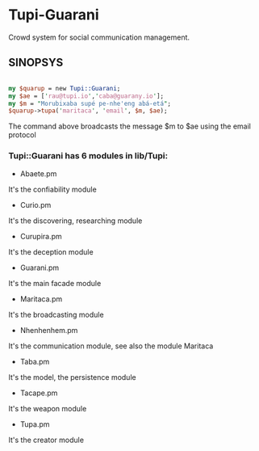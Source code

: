 # Tupi-Guarani
Crowd system for social communication management.

## SINOPSYS

```perl

my $quarup = new Tupi::Guarani;
my $ae = ['rau@tupi.io','caba@guarany.io'];
my $m = "Morubixaba supé pe-nhe'eng abá-etá";
$quarup->tupa('maritaca', 'email', $m, $ae);

```

The command above broadcasts the message $m to $ae using the email protocol

### Tupi::Guarani has 6 modules in lib/Tupi:

 - Abaete.pm
 
 It's the confiability module

 - Curio.pm
 
 It's the discovering, researching module

 - Curupira.pm
 
 It's the deception module

 - Guarani.pm
 
 It's the main facade module

 - Maritaca.pm
 
 It's the broadcasting module

 - Nhenhenhem.pm
 
 It's the communication module, see also the module Maritaca

 - Taba.pm
 
 It's the model, the persistence module

 - Tacape.pm
 
 It's the weapon module

 - Tupa.pm
 
 It's the creator module
